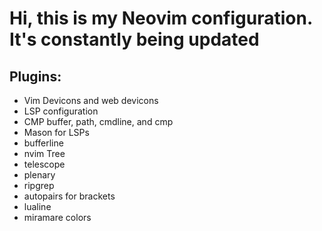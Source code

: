 # Hi, this is my Neovim configuration. It's constantly being updated
## Plugins:
- Vim Devicons and web devicons
- LSP configuration
- CMP buffer, path, cmdline, and cmp
- Mason for LSPs
- bufferline
- nvim Tree 
- telescope
- plenary
- ripgrep
- autopairs for brackets
- lualine
- miramare colors

